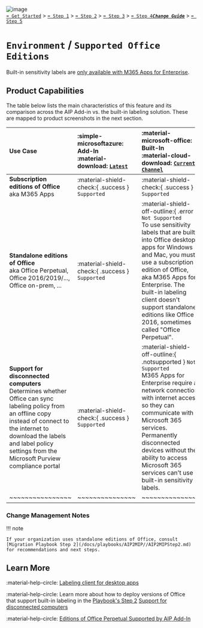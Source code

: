 ![image](https://user-images.githubusercontent.com/43501191/195164735-920ec45a-cd2c-41a1-9d22-6a557ca9ddc3.png)<br>
[`➡️ Get Started`](../../GetStarted.md) > [`➡️ Step 1`](../../AIP2MIPStep1.md) > [`➡️ Step 2`](../../AIP2MIPStep2.md) > [`➡️ Step 3`](../../AIP2MIPStep3.md) > [`➡️ Step 4`](../../AIP2MIPStep4.md)[***`Change Guide`***](../../CompareAIP2MIP.md) > [`➡️ Step 5`](../../AIP2MIPStep5.md)


# `Environment` / `Supported Office Editions`

Built-in sensitivity labels are [only available with M365 Apps for Enterprise](/docs/playbooks/AIP2MIP//AIP2MIPStep2.md). 

## Product Capabilities
The table below lists the main characteristics of this feature and its comparison across the AIP Add-in vs. the built-in labeling solution. These are mapped to product screenshots in the next section. 

| Use Case  | :simple-microsoftazure: Add-In<br>:material-download: [`Latest`](https://learn.microsoft.com/en-us/azure/information-protection/rms-client/unifiedlabelingclient-version-release-history)| :material-microsoft-office: Built-In<br>:material-cloud-download: [`Current Channel`](https://learn.microsoft.com/en-us/microsoft-365/compliance/sensitivity-labels-office-apps#support-for-sensitivity-label-capabilities-in-apps)
| :---- | :---- | :---- | 
| **Subscription editions of Office** <br> aka M365 Apps | :material-shield-check:{ .success } `Supported`  |  :material-shield-check:{ .success } `Supported` | 
| **Standalone editions of Office**  <br>aka Office Perpetual, Office 2016/2019/..., Office on-prem, ... | :material-shield-check:{ .success } `Supported`  |  :material-shield-off-outline:{ .error } `Not Supported`<br>To use sensitivity labels that are built into Office desktop apps for Windows and Mac, you must use a subscription edition of Office, aka M365 Apps for Enterprise. The built-in labeling client doesn't support standalone editions like Office 2016, sometimes called "Office Perpetual". | 
| **Support for disconnected computers**<br>Determines whether Office can sync labeling policy from an offline copy instead of connect to the internet to download the labels and label policy settings from the Microsoft Purview compliance portal  | :material-shield-check:{ .success } `Supported`  |  :material-shield-off-outline:{ .notsupported } `Not Supported`<br>M365 Apps for Enterprise require a network connection with internet access so they can communicate with Microsoft 365 services. Permanently disconnected devices without the ability to access Microsoft 365 services can't use built-in sensitivity labels. | 
| ~~~~~~~~~~~~~~~~ | ~~~~~~~~~~~~~~~ | ~~~~~~~~~~~~~~~ | 

### Change Management Notes

!!! note

    If your organization uses standalone editions of Office, consult [Migration Playbook Step 2](/docs/playbooks/AIP2MIP//AIP2MIPStep2.md) 
    for recommendations and next steps.

## Learn More

:material-help-circle: [Labeling client for desktop apps](https://learn.microsoft.com/en-us/microsoft-365/compliance/sensitivity-labels-office-apps?view=o365-worldwide#labeling-client-for-desktop-apps)

:material-help-circle: Learn more about how to deploy versions of Office that support built-in labeling in the [Playbook's Step 2](../../AIP2MIPStep2.md)
[Support for disconnected computers](https://learn.microsoft.com/en-us/azure/information-protection/rms-client/clientv2-admin-guide-customizations#support-for-disconnected-computers)

:material-help-circle: [Editions of Office Perpetual Supported by AIP Add-In](https://learn.microsoft.com/en-us/azure/information-protection/requirements#applications)

